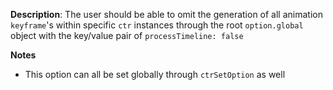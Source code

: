 __Description__: The user should be able to omit the generation of all animation `keyframe`'s within specific `ctr` instances through the root `option.global` object with the key/value pair of `processTimeline: false`

__Notes__

+ This option can all be set globally through `ctrSetOption` as well
